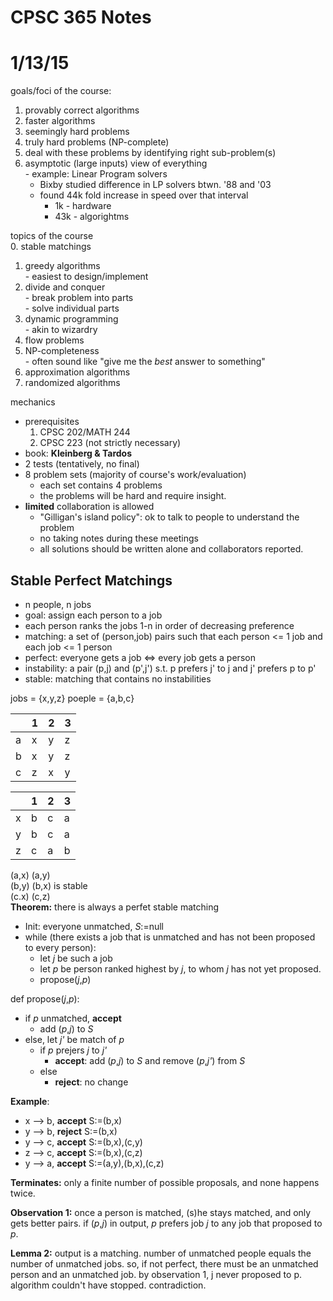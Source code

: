 __CPSC 365 Notes__
==================

1/13/15
=======
goals/foci of the course:  
  1. provably correct algorithms  
  2. faster algorithms  
  3. seemingly hard problems  
  4. truly hard problems (NP-complete)  
  5. deal with these problems by identifying right sub-problem(s)  
  6. asymptotic (large inputs) view of everything  
    - example: Linear Program solvers  
        + Bixby studied difference in LP solvers btwn. '88 and '03  
        + found 44k fold increase in speed over that interval  
            * 1k - hardware  
            * 43k - algorightms  

topics of the course  
  0. stable matchings  
  1. greedy algorithms  
    - easiest to design/implement  
  2. divide and conquer  
    - break problem into parts  
    - solve individual parts  
  3. dynamic programming  
    - akin to wizardry  
  4. flow problems  
  5. NP-completeness  
    - often sound like "give me the *best* answer to something"  
  6. approximation algorithms  
  7. randomized algorithms  

mechanics  
  - prerequisites  
    1. CPSC 202/MATH 244  
    2. CPSC 223 (not strictly necessary)  
  - book: __Kleinberg & Tardos__  
  - 2 tests (tentatively, no final)  
  - 8 problem sets (majority of course's work/evaluation)  
      + each set contains 4 problems  
      + the problems will be hard and require insight.  
  - __limited__ collaboration is allowed  
      + "Gilligan's island policy": ok to talk to people to understand the problem  
      + no taking notes during these meetings  
      + all solutions should be written alone and collaborators reported.  

Stable Perfect Matchings
------------------------  
- n people, n jobs
- goal: assign each person to a job
- each person ranks the jobs 1-n in order of decreasing preference
- matching: a set of (person,job) pairs such that each person <= 1 job and each job <= 1 person
- perfect: everyone gets a job <=> every job gets a person
- instability: a pair (p,j) and (p',j') s.t. p prefers j' to j and j' prefers p to p'
- stable: matching that contains no instabilities

jobs = {x,y,z}
poeple = {a,b,c}

|    |1  |2  |3  |
|----|---|---|---|
|a   |x  |y  |z  |
|b   |x  |y  |z  |
|c   |z  |x  |y  |

|    |1  |2  |3  |
|----|---|---|---|
|x   |b  |c  |a  |
|y   |b  |c  |a  |
|z   |c  |a  |b  |

(a,x)       (a,y)  
(b,y)       (b,x) is stable  
(c.x)       (c,z)  
__Theorem:__ there is always a perfet stable matching  

- Init: everyone unmatched, *S*:=null
- while (there exists a job that is unmatched and has not been proposed to every person):
  + let *j* be such a job
  + let *p* be person ranked highest by *j*, to whom *j* has not yet proposed.
  + propose(*j*,*p*)


def propose(*j*,*p*):  
  - if *p* unmatched, __accept__  
      + add (*p*,*j*) to *S*  
  - else, let *j'* be match of *p*  
      + if *p* prejers *j* to *j'*  
          * __accept__: add (*p*,*j*) to *S* and remove (*p*,*j'*) from *S*  
      + else  
          * __reject__: no change  

__Example__:  
  - x --> b, __accept__     S:=(b,x)  
  - y --> b, __reject__     S:=(b,x)  
  - y --> c, __accept__     S:=(b,x),(c,y)  
  - z --> c, __accept__     S:=(b,x),(c,z)  
  - y --> a, __accept__     S:=(a,y),(b,x),(c,z)  

__Terminates:__ only a finite number of possible proposals, and none happens twice.  

__Observation 1:__ once a person is matched, (s)he stays matched, and only gets better pairs. if (*p*,*j*) in output, *p* prefers job *j* to any job that proposed to *p*.  

__Lemma 2:__ output is a matching. number of unmatched people equals the number of unmatched jobs. so, if not perfect, there must be an unmatched person and an unmatched job. by observation 1, j never proposed to p. algorithm couldn't have stopped. contradiction.  

